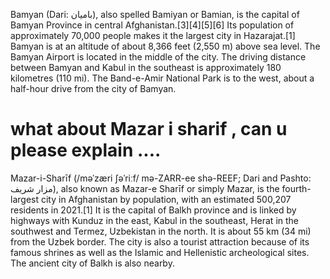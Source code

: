 Bamyan (Dari: بامیان), also spelled Bamiyan or Bamian, is the capital of Bamyan Province in central Afghanistan.[3][4][5][6] Its population of approximately 70,000 people makes it the largest city in Hazarajat.[1] Bamyan is at an altitude of about 8,366 feet (2,550 m) above sea level. The Bamyan Airport is located in the middle of the city. The driving distance between Bamyan and Kabul in the southeast is approximately 180 kilometres (110 mi). The Band-e-Amir National Park is to the west, about a half-hour drive from the city of Bamyan.


# what about Mazar i sharif , can u please explain ....
Mazar-i-Sharīf (/məˈzæri ʃəˈriːf/ mə-ZARR-ee shə-REEF; Dari and Pashto: مزار شریف), also known as Mazar-e Sharīf or simply Mazar, is the fourth-largest city in Afghanistan by population, with an estimated 500,207 residents in 2021.[1] It is the capital of Balkh province and is linked by highways with Kunduz in the east, Kabul in the southeast, Herat in the southwest and Termez, Uzbekistan in the north. It is about 55 km (34 mi) from the Uzbek border. The city is also a tourist attraction because of its famous shrines as well as the Islamic and Hellenistic archeological sites. The ancient city of Balkh is also nearby.
